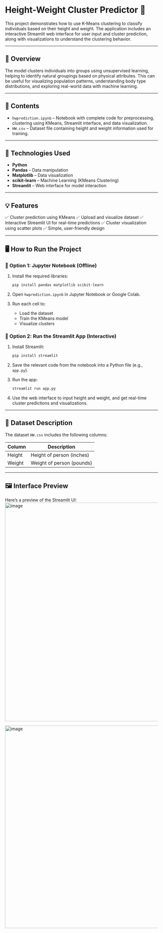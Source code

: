 # Height-Weight Cluster Predictor 🚀

This project demonstrates how to use K-Means clustering to classify individuals based on their height and weight. The application includes an interactive Streamlit web interface for user input and cluster prediction, along with visualizations to understand the clustering behavior.

---

## 📌 Overview

The model clusters individuals into groups using unsupervised learning, helping to identify natural groupings based on physical attributes. This can be useful for visualizing population patterns, understanding body type distributions, and exploring real-world data with machine learning.

---

## 🧾 Contents

* `hwprediction.ipynb` – Notebook with complete code for preprocessing, clustering using KMeans, Streamlit interface, and data visualization.
* `HW.csv` – Dataset file containing height and weight information used for training.


---

## 🧠 Technologies Used

* **Python**
* **Pandas** – Data manipulation
* **Matplotlib** – Data visualization
* **scikit-learn** – Machine Learning (KMeans Clustering)
* **Streamlit** – Web interface for model interaction

---

## 💡 Features

✅ Cluster prediction using KMeans
✅ Upload and visualize dataset
✅ Interactive Streamlit UI for real-time predictions
✅ Cluster visualization using scatter plots
✅ Simple, user-friendly design

---

## 🖥️ How to Run the Project

### 📌 Option 1: Jupyter Notebook (Offline)

1. Install the required libraries:

   ```bash
   pip install pandas matplotlib scikit-learn
   ```

2. Open `hwprediction.ipynb` in Jupyter Notebook or Google Colab.

3. Run each cell to:

   * Load the dataset
   * Train the KMeans model
   * Visualize clusters

### 📌 Option 2: Run the Streamlit App (Interactive)

1. Install Streamlit:

   ```bash
   pip install streamlit
   ```

2. Save the relevant code from the notebook into a Python file (e.g., `app.py`).

3. Run the app:

   ```bash
   streamlit run app.py
   ```

4. Use the web interface to input height and weight, and get real-time cluster predictions and visualizations.

---

## 📂 Dataset Description

The dataset `HW.csv` includes the following columns:

| Column | Description               |
| ------ | ------------------------- |
| Height | Height of person (inches) |
| Weight | Weight of person (pounds) |

---
## 🖼️ Interface Preview

Here’s a preview of the Streamlit UI:
<img width="718" alt="image" src="https://github.com/user-attachments/assets/248e2ffe-aecf-462a-a0eb-b2e14a74a554" />

<img width="665" alt="image" src="https://github.com/user-attachments/assets/3104ec4e-0927-4ccf-b092-34436b6d3538" />

